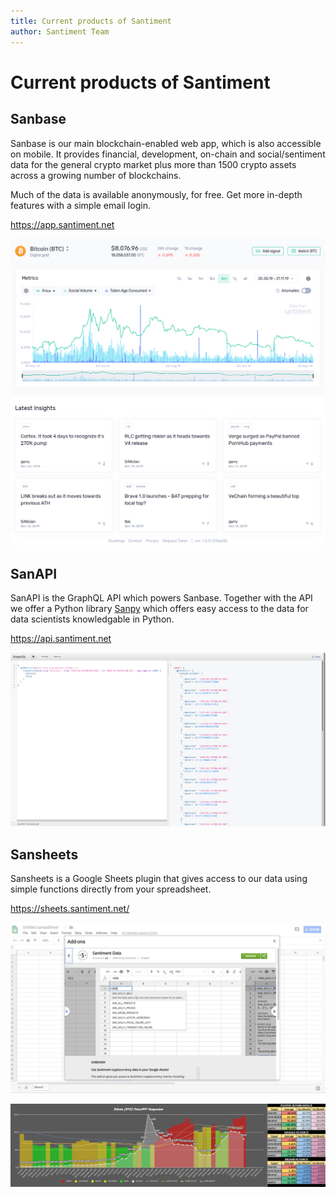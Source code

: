 ```yaml
---
title: Current products of Santiment
author: Santiment Team
---
```

# Current products of Santiment

## Sanbase

Sanbase is our main blockchain-enabled web app, which is also accessible
on mobile. It provides financial, development, on-chain and
social/sentiment data for the general crypto market plus more than 1500
crypto assets across a growing number of blockchains.

Much of the data is available anonymously, for free. Get more in-depth
features with a simple email login.

<https://app.santiment.net>

![](sanbase.png)

## SanAPI

SanAPI is the GraphQL API which powers Sanbase. Together with the API
we offer a Python library [Sanpy](https://github.com/santiment/sanpy)
which offers easy access to the data for data scientists knowledgable
in Python.

<https://api.santiment.net>


![](neuro.png)

## Sansheets

Sansheets is a Google Sheets plugin that gives access to our data using
simple functions directly from your spreadsheet.

<https://sheets.santiment.net/>


![](sheets.png)

![](sheets2.png)
